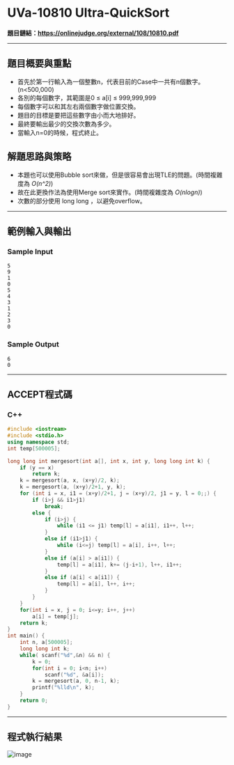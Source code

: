 # UVa-10810 Ultra-QuickSort #

**題目鏈結：https://onlinejudge.org/external/108/10810.pdf**

---

## 題目概要與重點 ##
* 首先於第一行輸入為一個整數n，代表目前的Case中一共有n個數字。(n<500,000)
* 各別的每個數字，其範圍是0 ≤ a[i] ≤ 999,999,999
* 每個數字可以和其左右兩個數字做位置交換。
* 題目的目標是要把這些數字由小而大地排好。
* 最終要輸出最少的交換次數為多少。
* 當輸入n=0的時候，程式終止。

## 解題思路與策略 ##
* 本題也可以使用Bubble sort來做，但是很容易會出現TLE的問題。(時間複雜度為 *O(n^2)*)
* 故在此更換作法為使用Merge sort來實作。(時間複雜度為 *O(nlogn)*)
* 次數的部分使用 long long ，以避免overflow。

---

## 範例輸入與輸出 ##
### Sample Input ###
```
5
9
1
0
5
4
3
1
2
3
0
```
### Sample Output ###
```
6
0
```
---

## ACCEPT程式碼 ##

### C++ ###

```c++
#include <iostream>
#include <stdio.h>
using namespace std;
int temp[500005];

long long int mergesort(int a[], int x, int y, long long int k) {
    if (y == x)
        return k;
    k = mergesort(a, x, (x+y)/2, k);
    k = mergesort(a, (x+y)/2+1, y, k);
    for (int i = x, i1 = (x+y)/2+1, j = (x+y)/2, j1 = y, l = 0;;) {
        if (i>j && i1>j1)
            break;
        else {
            if (i>j) {
                while (i1 <= j1) temp[l] = a[i1], i1++, l++;
            }
            else if (i1>j1) {
                while (i<=j) temp[l] = a[i], i++, l++;
            }
            else if (a[i] > a[i1]) {
                temp[l] = a[i1], k+= (j-i+1), l++, i1++;
            }
            else if (a[i] < a[i1]) {
                temp[l] = a[i], l++, i++;
            }
        }
    }
    for(int i = x, j = 0; i<=y; i++, j++)
        a[i] = temp[j];
    return k;
}
int main() {
    int n, a[500005];
    long long int k;
    while( scanf("%d",&n) && n) {
        k = 0;
        for(int i = 0; i<n; i++)
            scanf("%d", &a[i]);
        k = mergesort(a, 0, n-1, k);
        printf("%lld\n", k);
    }
    return 0;
}
```
---

## 程式執行結果 ##
![image](https://user-images.githubusercontent.com/100191575/172055983-2d0df1f2-6d83-42e3-ab43-ed56a349d477.png)


